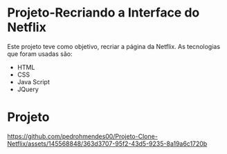 # Projeto-Recriando a Interface do Netflix

Este projeto teve como objetivo, recriar a página da Netflix.
As tecnologias que foram usadas são:

- HTML
- CSS
- Java Script
- JQuery

# Projeto
https://github.com/pedrohmendes00/Projeto-Clone-Netflix/assets/145568848/363d3707-95f2-43d5-9235-8a19a6c1720b

